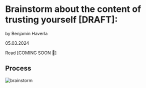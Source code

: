 # Brainstorm about the content of trusting yourself [DRAFT]:

by Benjamín Haverla

05.03.2024

Read [COMING SOON 🎥]

## Process

![brainstorm](Pictures/Mindmap1)

